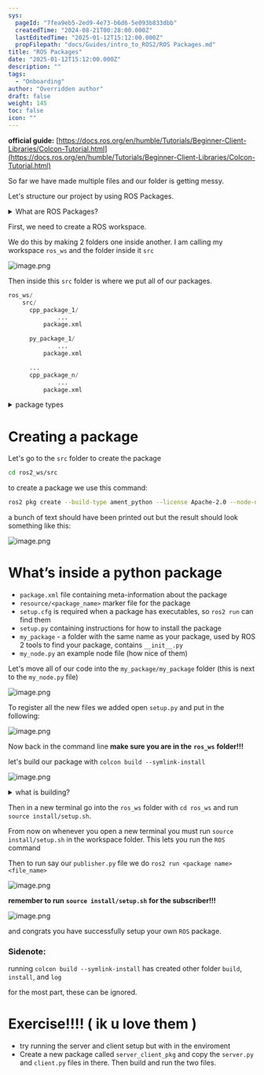 ```yaml
---
sys:
  pageId: "7fea9eb5-2ed9-4e73-b6d6-5e093b833dbb"
  createdTime: "2024-08-21T00:28:00.000Z"
  lastEditedTime: "2025-01-12T15:12:00.000Z"
  propFilepath: "docs/Guides/intro_to_ROS2/ROS Packages.md"
title: "ROS Packages"
date: "2025-01-12T15:12:00.000Z"
description: ""
tags:
  - "Onboarding"
author: "Overridden author"
draft: false
weight: 145
toc: false
icon: ""
---
```


**official guide:** [https://docs.ros.org/en/humble/Tutorials/Beginner-Client-Libraries/Colcon-Tutorial.html](https://docs.ros.org/en/humble/Tutorials/Beginner-Client-Libraries/Colcon-Tutorial.html)

So far we have made multiple files and our folder is getting messy.

Let's structure our project by using ROS Packages.

<details>

<summary>What are ROS Packages?</summary>

ROS Packages are, as the name implies, packages of code that are highly sharable between ROS developers.

They consist of a folder, `package.xml` file, and source code

```python
      cpp_package_1/
		      ... imagine much code files here ..
          package.xml
```

</details>

First, we need to create a ROS workspace.

We do this by making 2 folders one inside another. I am calling my workspace `ros_ws` and the folder inside it `src`

![image.png](https://prod-files-secure.s3.us-west-2.amazonaws.com/d518164a-d88e-44d1-a4ee-3adb3bd8bce0/70706947-fd18-4537-a67b-e12946812d31/image.png?X-Amz-Algorithm=AWS4-HMAC-SHA256&X-Amz-Content-Sha256=UNSIGNED-PAYLOAD&X-Amz-Credential=ASIAZI2LB466QVMV3ROV%2F20250326%2Fus-west-2%2Fs3%2Faws4_request&X-Amz-Date=20250326T190218Z&X-Amz-Expires=3600&X-Amz-Security-Token=IQoJb3JpZ2luX2VjEMv%2F%2F%2F%2F%2F%2F%2F%2F%2F%2FwEaCXVzLXdlc3QtMiJIMEYCIQDZc0IP%2Fegk0u9xUgGQtPR5F2o6RFwLyKJyEK9UCLOnmwIhAKGmEDzNDMbTUwyLw2KijBz9c9h4%2Br%2BhqYasn2PWkYHYKv8DCDQQABoMNjM3NDIzMTgzODA1IgyG6YPkbMnW4YfD8Xkq3AM6C73YUlxMAi86jd%2Fe88WDVp0iN4vE%2BLHtSlE1OWEHc%2Fgk3o7TlKBELXFAJV5YAs2rxVlgFCcirHOdeiaovJ9woX47XC08QFQXyeKB5AbVTJLQgAfj4fCv06dInya4%2FoOKSpgx2Vy97YWIspuW1%2B0YnVmqDFC0McuQ8qNpELQ3BqqB5OQwFWqmqsOE8fyV1I5SsCgmuHsqI3FDQg8pDdLPj8ZDfEeTwAYp3id%2BPMJFHoO%2FvFXxWHTUWm2jFCeOpiuCPC0sroTlJGo8F6E9jF6IDrtmFNzICFscgoyG0SIVs5bIpFbtL4YJ2X0tKngihecAM0soK0yMIxudLCUFrOZ67W6W%2F5JauJUxuMCNaT2uGxCK8gjTnmFdxC2Y7AjAIpwfjCxhdptiU%2BxcpkIrJS9A01d17x1exyQjNr6CDKJhyU7Q6WMyMIFMmn62NisQcBLexJ9fmwFKOCfgwXaz2C%2BcbNomHBKqiAoCIY4gGkl5A803x15FwRBPTQ90v7Fhs8W4Gywdw9XVGSkEIJa81My8rSmxhQFp1BmY%2F6LXKc0cU1rbXseMKNI%2BEi%2F3V%2BylqnbzxyQuZXjhmKJhM4XljMjQuxyEqjRpkwmO403%2BD2006MpjxToLeXU%2FIOqVmzCylZG%2FBjqkAd4aaUi7191%2FxNW7T4oYm71WwaJebdvIWuI65YA7VbOeHdLBZzp%2BnIy6mzhiN%2F3kb0PvaHOeksTk0EahGaE2w%2Bn5Oi7PcVsWIN82o7Ii5hK9YZbf5%2F1Qcf4N9IODejotPWYpmXwpMrcgTbgjtJ14ly8O5e2yTilS7VET8joX6oIaQ8RRmqYrB25rTQdGusCf4J1NAhil2m3XRp3Ske55XbxLcdeE&X-Amz-Signature=7a9aed738b55a875827eb0edbc27706271c26163810ef379f51710953d4cd723&X-Amz-SignedHeaders=host&x-id=GetObject)

Then inside this `src` folder is where we put all of our packages.

```python
ros_ws/
    src/
      cpp_package_1/
		      ...
          package.xml

      py_package_1/
		      ...
          package.xml

      ...
      cpp_package_n/
		      ...
          package.xml

```

<details>

<summary>package types</summary>

packages can be either `C++` or python.

the intern file structure is different for each but for this guide we will stick to creating python packages

</details>

# Creating a package

Let's go to the `src` folder to create the package

```bash
cd ros2_ws/src
```

to create a package we use this command:

```bash
ros2 pkg create --build-type ament_python --license Apache-2.0 --node-name my_node my_package
```

a bunch of text should have been printed out but the result should look something like this:

![image.png](https://prod-files-secure.s3.us-west-2.amazonaws.com/d518164a-d88e-44d1-a4ee-3adb3bd8bce0/e6cf1e3f-8512-4a3e-b131-079f800bf3e8/image.png?X-Amz-Algorithm=AWS4-HMAC-SHA256&X-Amz-Content-Sha256=UNSIGNED-PAYLOAD&X-Amz-Credential=ASIAZI2LB466QVMV3ROV%2F20250326%2Fus-west-2%2Fs3%2Faws4_request&X-Amz-Date=20250326T190218Z&X-Amz-Expires=3600&X-Amz-Security-Token=IQoJb3JpZ2luX2VjEMv%2F%2F%2F%2F%2F%2F%2F%2F%2F%2FwEaCXVzLXdlc3QtMiJIMEYCIQDZc0IP%2Fegk0u9xUgGQtPR5F2o6RFwLyKJyEK9UCLOnmwIhAKGmEDzNDMbTUwyLw2KijBz9c9h4%2Br%2BhqYasn2PWkYHYKv8DCDQQABoMNjM3NDIzMTgzODA1IgyG6YPkbMnW4YfD8Xkq3AM6C73YUlxMAi86jd%2Fe88WDVp0iN4vE%2BLHtSlE1OWEHc%2Fgk3o7TlKBELXFAJV5YAs2rxVlgFCcirHOdeiaovJ9woX47XC08QFQXyeKB5AbVTJLQgAfj4fCv06dInya4%2FoOKSpgx2Vy97YWIspuW1%2B0YnVmqDFC0McuQ8qNpELQ3BqqB5OQwFWqmqsOE8fyV1I5SsCgmuHsqI3FDQg8pDdLPj8ZDfEeTwAYp3id%2BPMJFHoO%2FvFXxWHTUWm2jFCeOpiuCPC0sroTlJGo8F6E9jF6IDrtmFNzICFscgoyG0SIVs5bIpFbtL4YJ2X0tKngihecAM0soK0yMIxudLCUFrOZ67W6W%2F5JauJUxuMCNaT2uGxCK8gjTnmFdxC2Y7AjAIpwfjCxhdptiU%2BxcpkIrJS9A01d17x1exyQjNr6CDKJhyU7Q6WMyMIFMmn62NisQcBLexJ9fmwFKOCfgwXaz2C%2BcbNomHBKqiAoCIY4gGkl5A803x15FwRBPTQ90v7Fhs8W4Gywdw9XVGSkEIJa81My8rSmxhQFp1BmY%2F6LXKc0cU1rbXseMKNI%2BEi%2F3V%2BylqnbzxyQuZXjhmKJhM4XljMjQuxyEqjRpkwmO403%2BD2006MpjxToLeXU%2FIOqVmzCylZG%2FBjqkAd4aaUi7191%2FxNW7T4oYm71WwaJebdvIWuI65YA7VbOeHdLBZzp%2BnIy6mzhiN%2F3kb0PvaHOeksTk0EahGaE2w%2Bn5Oi7PcVsWIN82o7Ii5hK9YZbf5%2F1Qcf4N9IODejotPWYpmXwpMrcgTbgjtJ14ly8O5e2yTilS7VET8joX6oIaQ8RRmqYrB25rTQdGusCf4J1NAhil2m3XRp3Ske55XbxLcdeE&X-Amz-Signature=34820ce26caff48c675ecb0097bcc260271f2f27cdb7afb686943a01a91fdf07&X-Amz-SignedHeaders=host&x-id=GetObject)

# What’s inside a python package

- `package.xml` file containing meta-information about the package
- `resource/<package_name>` marker file for the package
- `setup.cfg` is required when a package has executables, so `ros2 run` can find them
- `setup.py` containing instructions for how to install the package
- `my_package` - a folder with the same name as your package, used by ROS 2 tools to find your package, contains `__init__.py`
- `my_node.py` an example node file (how nice of them)

Let's move all of our code into the `my_package/my_package` folder (this is next to the `my_node.py` file)

![image.png](https://prod-files-secure.s3.us-west-2.amazonaws.com/d518164a-d88e-44d1-a4ee-3adb3bd8bce0/9ce58f11-0da9-4d3e-b86d-506a9685d378/image.png?X-Amz-Algorithm=AWS4-HMAC-SHA256&X-Amz-Content-Sha256=UNSIGNED-PAYLOAD&X-Amz-Credential=ASIAZI2LB466QVMV3ROV%2F20250326%2Fus-west-2%2Fs3%2Faws4_request&X-Amz-Date=20250326T190218Z&X-Amz-Expires=3600&X-Amz-Security-Token=IQoJb3JpZ2luX2VjEMv%2F%2F%2F%2F%2F%2F%2F%2F%2F%2FwEaCXVzLXdlc3QtMiJIMEYCIQDZc0IP%2Fegk0u9xUgGQtPR5F2o6RFwLyKJyEK9UCLOnmwIhAKGmEDzNDMbTUwyLw2KijBz9c9h4%2Br%2BhqYasn2PWkYHYKv8DCDQQABoMNjM3NDIzMTgzODA1IgyG6YPkbMnW4YfD8Xkq3AM6C73YUlxMAi86jd%2Fe88WDVp0iN4vE%2BLHtSlE1OWEHc%2Fgk3o7TlKBELXFAJV5YAs2rxVlgFCcirHOdeiaovJ9woX47XC08QFQXyeKB5AbVTJLQgAfj4fCv06dInya4%2FoOKSpgx2Vy97YWIspuW1%2B0YnVmqDFC0McuQ8qNpELQ3BqqB5OQwFWqmqsOE8fyV1I5SsCgmuHsqI3FDQg8pDdLPj8ZDfEeTwAYp3id%2BPMJFHoO%2FvFXxWHTUWm2jFCeOpiuCPC0sroTlJGo8F6E9jF6IDrtmFNzICFscgoyG0SIVs5bIpFbtL4YJ2X0tKngihecAM0soK0yMIxudLCUFrOZ67W6W%2F5JauJUxuMCNaT2uGxCK8gjTnmFdxC2Y7AjAIpwfjCxhdptiU%2BxcpkIrJS9A01d17x1exyQjNr6CDKJhyU7Q6WMyMIFMmn62NisQcBLexJ9fmwFKOCfgwXaz2C%2BcbNomHBKqiAoCIY4gGkl5A803x15FwRBPTQ90v7Fhs8W4Gywdw9XVGSkEIJa81My8rSmxhQFp1BmY%2F6LXKc0cU1rbXseMKNI%2BEi%2F3V%2BylqnbzxyQuZXjhmKJhM4XljMjQuxyEqjRpkwmO403%2BD2006MpjxToLeXU%2FIOqVmzCylZG%2FBjqkAd4aaUi7191%2FxNW7T4oYm71WwaJebdvIWuI65YA7VbOeHdLBZzp%2BnIy6mzhiN%2F3kb0PvaHOeksTk0EahGaE2w%2Bn5Oi7PcVsWIN82o7Ii5hK9YZbf5%2F1Qcf4N9IODejotPWYpmXwpMrcgTbgjtJ14ly8O5e2yTilS7VET8joX6oIaQ8RRmqYrB25rTQdGusCf4J1NAhil2m3XRp3Ske55XbxLcdeE&X-Amz-Signature=7df385706d9daae43d5bd87497da9504b59f7ae443a8c5f6143b364d662e3ace&X-Amz-SignedHeaders=host&x-id=GetObject)

To register all the new files we added open `setup.py` and put in the following:

![image.png](https://prod-files-secure.s3.us-west-2.amazonaws.com/d518164a-d88e-44d1-a4ee-3adb3bd8bce0/1cd7c262-4cae-4496-9d75-c178537d24a2/image.png?X-Amz-Algorithm=AWS4-HMAC-SHA256&X-Amz-Content-Sha256=UNSIGNED-PAYLOAD&X-Amz-Credential=ASIAZI2LB466QVMV3ROV%2F20250326%2Fus-west-2%2Fs3%2Faws4_request&X-Amz-Date=20250326T190218Z&X-Amz-Expires=3600&X-Amz-Security-Token=IQoJb3JpZ2luX2VjEMv%2F%2F%2F%2F%2F%2F%2F%2F%2F%2FwEaCXVzLXdlc3QtMiJIMEYCIQDZc0IP%2Fegk0u9xUgGQtPR5F2o6RFwLyKJyEK9UCLOnmwIhAKGmEDzNDMbTUwyLw2KijBz9c9h4%2Br%2BhqYasn2PWkYHYKv8DCDQQABoMNjM3NDIzMTgzODA1IgyG6YPkbMnW4YfD8Xkq3AM6C73YUlxMAi86jd%2Fe88WDVp0iN4vE%2BLHtSlE1OWEHc%2Fgk3o7TlKBELXFAJV5YAs2rxVlgFCcirHOdeiaovJ9woX47XC08QFQXyeKB5AbVTJLQgAfj4fCv06dInya4%2FoOKSpgx2Vy97YWIspuW1%2B0YnVmqDFC0McuQ8qNpELQ3BqqB5OQwFWqmqsOE8fyV1I5SsCgmuHsqI3FDQg8pDdLPj8ZDfEeTwAYp3id%2BPMJFHoO%2FvFXxWHTUWm2jFCeOpiuCPC0sroTlJGo8F6E9jF6IDrtmFNzICFscgoyG0SIVs5bIpFbtL4YJ2X0tKngihecAM0soK0yMIxudLCUFrOZ67W6W%2F5JauJUxuMCNaT2uGxCK8gjTnmFdxC2Y7AjAIpwfjCxhdptiU%2BxcpkIrJS9A01d17x1exyQjNr6CDKJhyU7Q6WMyMIFMmn62NisQcBLexJ9fmwFKOCfgwXaz2C%2BcbNomHBKqiAoCIY4gGkl5A803x15FwRBPTQ90v7Fhs8W4Gywdw9XVGSkEIJa81My8rSmxhQFp1BmY%2F6LXKc0cU1rbXseMKNI%2BEi%2F3V%2BylqnbzxyQuZXjhmKJhM4XljMjQuxyEqjRpkwmO403%2BD2006MpjxToLeXU%2FIOqVmzCylZG%2FBjqkAd4aaUi7191%2FxNW7T4oYm71WwaJebdvIWuI65YA7VbOeHdLBZzp%2BnIy6mzhiN%2F3kb0PvaHOeksTk0EahGaE2w%2Bn5Oi7PcVsWIN82o7Ii5hK9YZbf5%2F1Qcf4N9IODejotPWYpmXwpMrcgTbgjtJ14ly8O5e2yTilS7VET8joX6oIaQ8RRmqYrB25rTQdGusCf4J1NAhil2m3XRp3Ske55XbxLcdeE&X-Amz-Signature=cdf956031d339dcbd42295edbd78a46dc78047af2aec6e1aa2b3730eaabc30af&X-Amz-SignedHeaders=host&x-id=GetObject)

Now back in the command line **make sure you are in the** **`ros_ws`** **folder!!!**

let's build our package with `colcon build --symlink-install`

![image.png](https://prod-files-secure.s3.us-west-2.amazonaws.com/d518164a-d88e-44d1-a4ee-3adb3bd8bce0/2f2a0d27-b173-48fd-b189-5f5c0ce65619/image.png?X-Amz-Algorithm=AWS4-HMAC-SHA256&X-Amz-Content-Sha256=UNSIGNED-PAYLOAD&X-Amz-Credential=ASIAZI2LB466QVMV3ROV%2F20250326%2Fus-west-2%2Fs3%2Faws4_request&X-Amz-Date=20250326T190218Z&X-Amz-Expires=3600&X-Amz-Security-Token=IQoJb3JpZ2luX2VjEMv%2F%2F%2F%2F%2F%2F%2F%2F%2F%2FwEaCXVzLXdlc3QtMiJIMEYCIQDZc0IP%2Fegk0u9xUgGQtPR5F2o6RFwLyKJyEK9UCLOnmwIhAKGmEDzNDMbTUwyLw2KijBz9c9h4%2Br%2BhqYasn2PWkYHYKv8DCDQQABoMNjM3NDIzMTgzODA1IgyG6YPkbMnW4YfD8Xkq3AM6C73YUlxMAi86jd%2Fe88WDVp0iN4vE%2BLHtSlE1OWEHc%2Fgk3o7TlKBELXFAJV5YAs2rxVlgFCcirHOdeiaovJ9woX47XC08QFQXyeKB5AbVTJLQgAfj4fCv06dInya4%2FoOKSpgx2Vy97YWIspuW1%2B0YnVmqDFC0McuQ8qNpELQ3BqqB5OQwFWqmqsOE8fyV1I5SsCgmuHsqI3FDQg8pDdLPj8ZDfEeTwAYp3id%2BPMJFHoO%2FvFXxWHTUWm2jFCeOpiuCPC0sroTlJGo8F6E9jF6IDrtmFNzICFscgoyG0SIVs5bIpFbtL4YJ2X0tKngihecAM0soK0yMIxudLCUFrOZ67W6W%2F5JauJUxuMCNaT2uGxCK8gjTnmFdxC2Y7AjAIpwfjCxhdptiU%2BxcpkIrJS9A01d17x1exyQjNr6CDKJhyU7Q6WMyMIFMmn62NisQcBLexJ9fmwFKOCfgwXaz2C%2BcbNomHBKqiAoCIY4gGkl5A803x15FwRBPTQ90v7Fhs8W4Gywdw9XVGSkEIJa81My8rSmxhQFp1BmY%2F6LXKc0cU1rbXseMKNI%2BEi%2F3V%2BylqnbzxyQuZXjhmKJhM4XljMjQuxyEqjRpkwmO403%2BD2006MpjxToLeXU%2FIOqVmzCylZG%2FBjqkAd4aaUi7191%2FxNW7T4oYm71WwaJebdvIWuI65YA7VbOeHdLBZzp%2BnIy6mzhiN%2F3kb0PvaHOeksTk0EahGaE2w%2Bn5Oi7PcVsWIN82o7Ii5hK9YZbf5%2F1Qcf4N9IODejotPWYpmXwpMrcgTbgjtJ14ly8O5e2yTilS7VET8joX6oIaQ8RRmqYrB25rTQdGusCf4J1NAhil2m3XRp3Ske55XbxLcdeE&X-Amz-Signature=1fc181ba70ac8037789eef962a873335b3261065371b9dbdd5c36ef3ca4870ce&X-Amz-SignedHeaders=host&x-id=GetObject)

<details>

<summary>what is building?</summary>

if you are a CS major at Rose-Hulman you will learn the answer to this in CSSE132

but TLDR; is it combines all the code files into one program that can be run easily 

</details>

Then in a new terminal go into the `ros_ws` folder with `cd ros_ws` and run `source install/setup.sh`. 

From now on whenever you open a new terminal you must run `source install/setup.sh` in the workspace folder. This lets you run the `ROS` command

Then to run say our `publisher.py` file we do `ros2 run <package name> <file_name>`

![image.png](https://prod-files-secure.s3.us-west-2.amazonaws.com/d518164a-d88e-44d1-a4ee-3adb3bd8bce0/4f4b1219-3a44-4632-aa0a-ce3471699f59/image.png?X-Amz-Algorithm=AWS4-HMAC-SHA256&X-Amz-Content-Sha256=UNSIGNED-PAYLOAD&X-Amz-Credential=ASIAZI2LB466QVMV3ROV%2F20250326%2Fus-west-2%2Fs3%2Faws4_request&X-Amz-Date=20250326T190218Z&X-Amz-Expires=3600&X-Amz-Security-Token=IQoJb3JpZ2luX2VjEMv%2F%2F%2F%2F%2F%2F%2F%2F%2F%2FwEaCXVzLXdlc3QtMiJIMEYCIQDZc0IP%2Fegk0u9xUgGQtPR5F2o6RFwLyKJyEK9UCLOnmwIhAKGmEDzNDMbTUwyLw2KijBz9c9h4%2Br%2BhqYasn2PWkYHYKv8DCDQQABoMNjM3NDIzMTgzODA1IgyG6YPkbMnW4YfD8Xkq3AM6C73YUlxMAi86jd%2Fe88WDVp0iN4vE%2BLHtSlE1OWEHc%2Fgk3o7TlKBELXFAJV5YAs2rxVlgFCcirHOdeiaovJ9woX47XC08QFQXyeKB5AbVTJLQgAfj4fCv06dInya4%2FoOKSpgx2Vy97YWIspuW1%2B0YnVmqDFC0McuQ8qNpELQ3BqqB5OQwFWqmqsOE8fyV1I5SsCgmuHsqI3FDQg8pDdLPj8ZDfEeTwAYp3id%2BPMJFHoO%2FvFXxWHTUWm2jFCeOpiuCPC0sroTlJGo8F6E9jF6IDrtmFNzICFscgoyG0SIVs5bIpFbtL4YJ2X0tKngihecAM0soK0yMIxudLCUFrOZ67W6W%2F5JauJUxuMCNaT2uGxCK8gjTnmFdxC2Y7AjAIpwfjCxhdptiU%2BxcpkIrJS9A01d17x1exyQjNr6CDKJhyU7Q6WMyMIFMmn62NisQcBLexJ9fmwFKOCfgwXaz2C%2BcbNomHBKqiAoCIY4gGkl5A803x15FwRBPTQ90v7Fhs8W4Gywdw9XVGSkEIJa81My8rSmxhQFp1BmY%2F6LXKc0cU1rbXseMKNI%2BEi%2F3V%2BylqnbzxyQuZXjhmKJhM4XljMjQuxyEqjRpkwmO403%2BD2006MpjxToLeXU%2FIOqVmzCylZG%2FBjqkAd4aaUi7191%2FxNW7T4oYm71WwaJebdvIWuI65YA7VbOeHdLBZzp%2BnIy6mzhiN%2F3kb0PvaHOeksTk0EahGaE2w%2Bn5Oi7PcVsWIN82o7Ii5hK9YZbf5%2F1Qcf4N9IODejotPWYpmXwpMrcgTbgjtJ14ly8O5e2yTilS7VET8joX6oIaQ8RRmqYrB25rTQdGusCf4J1NAhil2m3XRp3Ske55XbxLcdeE&X-Amz-Signature=4ec12a259d73f260164f54f1396c349652c6b6157092bb5dcef4cbdc0b19e49c&X-Amz-SignedHeaders=host&x-id=GetObject)

**remember to run** **`source install/setup.sh`** **for the subscriber!!!**

![image.png](https://prod-files-secure.s3.us-west-2.amazonaws.com/d518164a-d88e-44d1-a4ee-3adb3bd8bce0/02121119-dad4-49ec-8356-c956108b4243/image.png?X-Amz-Algorithm=AWS4-HMAC-SHA256&X-Amz-Content-Sha256=UNSIGNED-PAYLOAD&X-Amz-Credential=ASIAZI2LB466QVMV3ROV%2F20250326%2Fus-west-2%2Fs3%2Faws4_request&X-Amz-Date=20250326T190218Z&X-Amz-Expires=3600&X-Amz-Security-Token=IQoJb3JpZ2luX2VjEMv%2F%2F%2F%2F%2F%2F%2F%2F%2F%2FwEaCXVzLXdlc3QtMiJIMEYCIQDZc0IP%2Fegk0u9xUgGQtPR5F2o6RFwLyKJyEK9UCLOnmwIhAKGmEDzNDMbTUwyLw2KijBz9c9h4%2Br%2BhqYasn2PWkYHYKv8DCDQQABoMNjM3NDIzMTgzODA1IgyG6YPkbMnW4YfD8Xkq3AM6C73YUlxMAi86jd%2Fe88WDVp0iN4vE%2BLHtSlE1OWEHc%2Fgk3o7TlKBELXFAJV5YAs2rxVlgFCcirHOdeiaovJ9woX47XC08QFQXyeKB5AbVTJLQgAfj4fCv06dInya4%2FoOKSpgx2Vy97YWIspuW1%2B0YnVmqDFC0McuQ8qNpELQ3BqqB5OQwFWqmqsOE8fyV1I5SsCgmuHsqI3FDQg8pDdLPj8ZDfEeTwAYp3id%2BPMJFHoO%2FvFXxWHTUWm2jFCeOpiuCPC0sroTlJGo8F6E9jF6IDrtmFNzICFscgoyG0SIVs5bIpFbtL4YJ2X0tKngihecAM0soK0yMIxudLCUFrOZ67W6W%2F5JauJUxuMCNaT2uGxCK8gjTnmFdxC2Y7AjAIpwfjCxhdptiU%2BxcpkIrJS9A01d17x1exyQjNr6CDKJhyU7Q6WMyMIFMmn62NisQcBLexJ9fmwFKOCfgwXaz2C%2BcbNomHBKqiAoCIY4gGkl5A803x15FwRBPTQ90v7Fhs8W4Gywdw9XVGSkEIJa81My8rSmxhQFp1BmY%2F6LXKc0cU1rbXseMKNI%2BEi%2F3V%2BylqnbzxyQuZXjhmKJhM4XljMjQuxyEqjRpkwmO403%2BD2006MpjxToLeXU%2FIOqVmzCylZG%2FBjqkAd4aaUi7191%2FxNW7T4oYm71WwaJebdvIWuI65YA7VbOeHdLBZzp%2BnIy6mzhiN%2F3kb0PvaHOeksTk0EahGaE2w%2Bn5Oi7PcVsWIN82o7Ii5hK9YZbf5%2F1Qcf4N9IODejotPWYpmXwpMrcgTbgjtJ14ly8O5e2yTilS7VET8joX6oIaQ8RRmqYrB25rTQdGusCf4J1NAhil2m3XRp3Ske55XbxLcdeE&X-Amz-Signature=85e0427f59bfe74967b440846788506c77d9ee7dfc96d52af64841d866cff497&X-Amz-SignedHeaders=host&x-id=GetObject)

and congrats you have successfully setup your own `ROS` package.

### Sidenote:

running `colcon build --symlink-install` has created other folder `build`, `install`, and `log`

for the most part, these can be ignored.

# Exercise!!!! ( ik u love them )

- try running the server and client setup but with in the enviroment
- Create a new package called `server_client_pkg` and copy the `server.py` and `client.py` files in there. Then build and run the two files.
